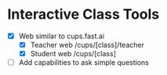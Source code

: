 # Interactive Class Tools

- [x] Web similar to cups.fast.ai
	- [x] Teacher web /cups/[class]/teacher
	- [x] Student web /cups/[class]
- [ ] Add capabilities to ask simple questions
